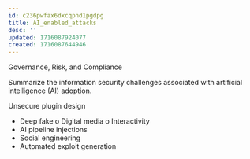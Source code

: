 ```yaml
---
id: c236pwfax6dxcqpnd1pgdpg
title: AI_enabled_attacks
desc: ''
updated: 1716087924077
created: 1716087644946
---
```

Governance, Risk, and Compliance

Summarize the information security challenges associated with
artificial intelligence (AI) adoption.

 Unsecure plugin design
- Deep fake
o Digital media
o Interactivity
- AI pipeline injections
- Social engineering
- Automated exploit generation